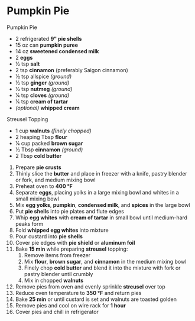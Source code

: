 # Pumpkin Pie

Pumpkin Pie
* 2 refrigerated **9" pie shells**
* 15 oz can **pumpkin puree**
* 14 oz **sweetened condensed milk**
* 2 **eggs**
* 1⁄2 tsp **salt**
* 2 tsp **cinnamon** (preferably Saigon cinnamon)
* 1⁄2 tsp allspice *(ground)*
* 1⁄2 tsp **ginger** *(ground)*
* 1⁄2 tsp **nutmeg** *(ground)*
* 1⁄4 tsp **cloves** *(ground)*
* 1⁄4 tsp **cream of tartar**
* *(optional)* **whipped cream**

Streusel Topping
* 1 cup **walnuts** *(finely chopped)*
* 2 heaping Tbsp **flour**
* 1⁄4 cup packed **brown sugar**
* 1⁄2 Tbsp **cinnamon** *(ground)*
* 2 Tbsp **cold butter**


1. Prepare **pie crusts**
1. Thinly slice the **butter** and place in freezer with a knife, pastry blender or fork, and medium mixing bowl
1. Preheat oven to **400 °F**
1. Separate **eggs**, placing yolks in a large mixing bowl and whites in a small mixing bowl
1. Mix **egg yolks**, **pumpkin**, **condensed milk**, and **spices** in the large bowl
1. Put **pie shells** into pie plates and flute edges
1. Whip **egg whites** with **cream of tartar** in small bowl until medium-hard peaks form
1. Fold **whipped egg whites** into mixture
1. Pour custard into **pie shells**
1. Cover pie edges with **pie shield** or **aluminum foil**
1. Bake **15 min** while preparing **streusel** topping:
   1. Remove items from freezer
   1. Mix **flour**, **brown sugar**, and **cinnamon** in the medium mixing bowl
   1. Finely chop **cold butter** and blend it into the mixture with fork or pastry blender until crumbly
   1. Mix in chopped **walnuts**
1. Remove pies from oven and evenly sprinkle **streusel** over top
1. Reduce oven temperature to **350 °F** and return pies
1. Bake **25 min** or until custard is set and walnuts are toasted golden
1. Remove pies and cool on wire rack for **1 hour**
2. Cover pies and chill in refrigerator
